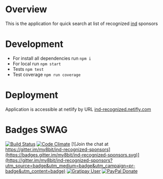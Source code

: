 # Overview

This is the application for quick search at list of recognized [ind](https://ind.nl/EN/business/public-register) sponsors 

# Development

* For install all dependencies run ``` npm i ```
* For local run ``` npm start ```
* Tests ``` npm test ```
* Test coverage ``` npm run coverage ```

# Deployment

Application is accessible at netlify by URL [ind-recognized.netifly.com](https://ind-recognized.netlify.com)

# Badges SWAG

[![Build Status](https://travis-ci.org/my8bit/ind-recognized-sponsors.svg?branch=master)](https://travis-ci.org/my8bit/ind-recognized-sponsors)
[![Code Climate](https://codeclimate.com/github/my8bit/ind-recognized-sponsors/badges/gpa.svg)](https://codeclimate.com/github/my8bit/ind-recognized-sponsors)
[![Join the chat at https://gitter.im/my8bit/ind-recognized-sponsors](https://badges.gitter.im/my8bit/ind-recognized-sponsors.svg)](https://gitter.im/my8bit/ind-recognized-sponsors?utm_source=badge&utm_medium=badge&utm_campaign=pr-badge&utm_content=badge)
[![Gratipay User](https://img.shields.io/gratipay/user/my8bit.svg?maxAge=2592000)](https://gratipay.com/~my8bit/)
[![PayPal Donate](https://img.shields.io/badge/paypal-donate-yellow.svg)](https://www.paypal.com/cgi-bin/webscr?cmd=_donations&business=ihor%40pavlenko%2eninja&lc=AU&item_name=opensource%20support&currency_code=USD&bn=PP%2dDonationsBF%3abtn_donate_SM%2egif%3aNonHosted)